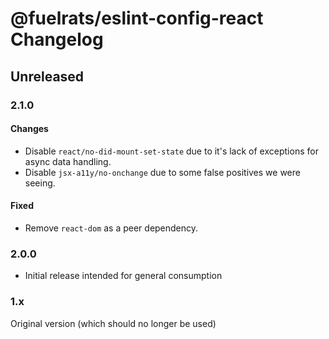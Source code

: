 # @fuelrats/eslint-config-react Changelog


## Unreleased



### 2.1.0

#### Changes
* Disable `react/no-did-mount-set-state` due to it's lack of exceptions for async data handling.
* Disable `jsx-a11y/no-onchange` due to some false positives we were seeing.

#### Fixed
* Remove `react-dom` as a peer dependency.





### 2.0.0

* Initial release intended for general consumption





### 1.x

Original version (which should no longer be used)
